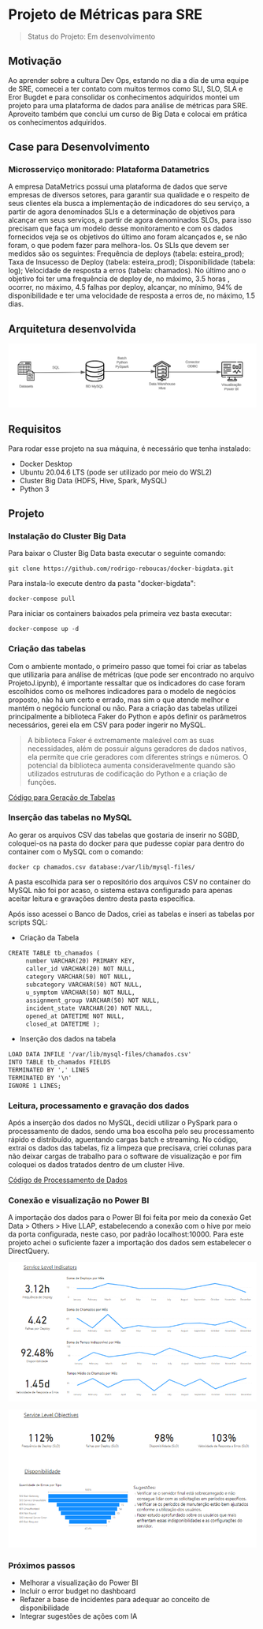 # Projeto de Métricas para SRE

> Status do Projeto: Em desenvolvimento

## Motivação
Ao aprender sobre a cultura Dev Ops, estando no dia a dia de uma equipe de SRE, comecei a ter contato com muitos termos como SLI, SLO, SLA e Eror Bugdet e para consolidar os conhecimentos adquiridos montei um projeto para uma plataforma de dados para análise de métricas para SRE. Aproveito também que conclui um curso de Big Data e colocai em prática os conhecimentos adquiridos.

## Case para Desenvolvimento
### Microsserviço monitorado: Plataforma Datametrics
A empresa DataMetrics possui uma plataforma de dados que serve empresas de diversos setores, para garantir sua qualidade e o respeito de seus clientes ela busca a implementação de indicadores do seu serviço, a partir de agora denominados SLIs e a determinação de objetivos para alcançar em seus serviços, a partir de agora denominados SLOs, para isso precisam que faça um modelo desse monitoramento e com os dados fornecidos veja se os objetivos do último ano foram alcançados e, se não foram, o que podem fazer para melhora-los.
Os SLIs que devem ser medidos são os seguintes: Frequência de deploys (tabela: esteira_prod); Taxa de Insucesso de Deploy (tabela: esteira_prod); Disponibilidade (tabela: log); Velocidade de resposta a erros (tabela: chamados). No último ano o objetivo foi ter uma frequência de deploy de, no máximo, 3.5 horas , ocorrer, no máximo, 4.5 falhas por deploy, alcançar, no mínimo, 94% de disponibilidade e ter uma velocidade de resposta a erros de, no máximo, 1.5 dias.

## Arquitetura desenvolvida
![Arquitetura para Pipeline de Processamento de Dados](https://github.com/lucas-della/SRE-management/blob/main/imagens/arquitetura.png)



## Requisitos
Para rodar esse projeto na sua máquina, é necessário que tenha instalado:
- Docker Desktop
- Ubuntu 20.04.6 LTS (pode ser utilizado por meio do WSL2)
- Cluster Big Data (HDFS, Hive, Spark, MySQL)
- Python 3


## Projeto
### Instalação do Cluster Big Data
Para baixar o Cluster Big Data basta executar o seguinte comando:
```
git clone https://github.com/rodrigo-reboucas/docker-bigdata.git
```

Para instala-lo execute dentro da pasta "docker-bigdata":
```
docker-compose pull
```

Para iniciar os containers baixados pela primeira vez basta executar:
```
docker-compose up -d
```

### Criação das tabelas
Com o ambiente montado, o primeiro passo que tomei foi criar as tabelas que utilizaria para análise de métricas (que pode ser encontrado no arquivo ProjetoJ.ipynb), é importante ressaltar que os indicadores do case foram escolhidos como os melhores indicadores para o modelo de negócios proposto, não há um certo e errado, mas sim o que atende melhor e mantém o negócio funcional ou não.
Para a criação das tabelas utilizei principalmente a biblioteca Faker do Python e após definir os parâmetros necessários, gerei ela em CSV para poder ingerir no MySQL.

> A biblioteca Faker é extremamente maleável com as suas necessidades, além de possuir alguns geradores de dados nativos, ela permite que crie geradores com diferentes strings e números. O potencial da biblioteca aumenta consideravelmente quando são utilizados estruturas de codificação do Python e a criação de funções.

[Código para Geração de Tabelas](https://github.com/lucas-della/SRE-management/blob/main/ProjetoJ.ipynb)

### Inserção das tabelas no MySQL
Ao gerar os arquivos CSV das tabelas que gostaria de inserir no SGBD, coloquei-os na pasta do docker para que pudesse copiar para dentro do container com o MySQL com o comando:
```
docker cp chamados.csv database:/var/lib/mysql-files/
```
A pasta escolhida para ser o repositório dos arquivos CSV no container do MySQL não foi por acaso, o sistema estava configurado para apenas aceitar leitura e gravações dentro desta pasta específica.

Após isso acessei o Banco de Dados, criei as tabelas e inseri as tabelas por scripts SQL:

- Criação da Tabela
```
CREATE TABLE tb_chamados (
     number VARCHAR(20) PRIMARY KEY,
     caller_id VARCHAR(20) NOT NULL,
     category VARCHAR(50) NOT NULL,
     subcategory VARCHAR(50) NOT NULL,
     u_symptom VARCHAR(50) NOT NULL,
     assignment_group VARCHAR(50) NOT NULL,
     incident_state VARCHAR(20) NOT NULL,
     opened_at DATETIME NOT NULL,
     closed_at DATETIME );
```

- Inserção dos dados na tabela
```
LOAD DATA INFILE '/var/lib/mysql-files/chamados.csv'
INTO TABLE tb_chamados FIELDS
TERMINATED BY ',' LINES
TERMINATED BY '\n'
IGNORE 1 LINES;
```
### Leitura, processamento e gravação dos dados

Após a inserção dos dados no MySQL, decidi utilizar o PySpark para o processamento de dados, sendo uma boa escolha pelo seu processamento rápido e distribuído, aguentando cargas batch e streaming. No código, extrai os dados das tabelas, fiz a limpeza que precisava, criei colunas para não deixar cargas de trabalho para o software de visualização e por fim coloquei os dados tratados dentro de um cluster Hive.

[Código de Processamento de Dados](https://github.com/lucas-della/SRE-management/blob/main/get_mysql.py)
### Conexão e visualização no Power BI

A importação dos dados para o Power BI foi feita por meio da conexão Get Data > Others > Hive LLAP, estabelecendo a conexão com o hive por meio da porta configurada, neste caso, por padrão localhost:10000. Para este projeto achei o suficiente fazer a importação dos dados sem estabelecer o DirectQuery.

![Dashboard de SLI](https://github.com/lucas-della/SRE-management/blob/main/imagens/dash_sli.png)

![Dashboard de SLO](https://github.com/lucas-della/SRE-management/blob/main/imagens/dash_slo.png)

### Próximos passos

- Melhorar a visualização do Power BI
- Incluir o error budget no dashboard
- Refazer a base de incidentes para adequar ao conceito de disponibilidade
- Integrar sugestões de ações com IA
